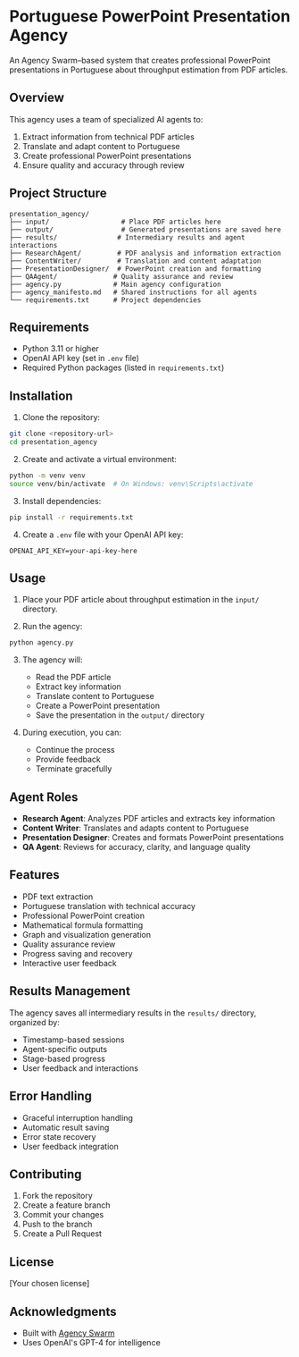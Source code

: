 # Portuguese PowerPoint Presentation Agency

An Agency Swarm–based system that creates professional PowerPoint presentations in Portuguese about throughput estimation from PDF articles.

## Overview

This agency uses a team of specialized AI agents to:

1. Extract information from technical PDF articles
2. Translate and adapt content to Portuguese
3. Create professional PowerPoint presentations
4. Ensure quality and accuracy through review

## Project Structure

```
presentation_agency/
├── input/                  # Place PDF articles here
├── output/                 # Generated presentations are saved here
├── results/               # Intermediary results and agent interactions
├── ResearchAgent/         # PDF analysis and information extraction
├── ContentWriter/         # Translation and content adaptation
├── PresentationDesigner/  # PowerPoint creation and formatting
├── QAAgent/              # Quality assurance and review
├── agency.py             # Main agency configuration
├── agency_manifesto.md   # Shared instructions for all agents
└── requirements.txt      # Project dependencies
```

## Requirements

- Python 3.11 or higher
- OpenAI API key (set in `.env` file)
- Required Python packages (listed in `requirements.txt`)

## Installation

1. Clone the repository:

```bash
git clone <repository-url>
cd presentation_agency
```

2. Create and activate a virtual environment:

```bash
python -m venv venv
source venv/bin/activate  # On Windows: venv\Scripts\activate
```

3. Install dependencies:

```bash
pip install -r requirements.txt
```

4. Create a `.env` file with your OpenAI API key:

```
OPENAI_API_KEY=your-api-key-here
```

## Usage

1. Place your PDF article about throughput estimation in the `input/` directory.

2. Run the agency:

```bash
python agency.py
```

3. The agency will:

   - Read the PDF article
   - Extract key information
   - Translate content to Portuguese
   - Create a PowerPoint presentation
   - Save the presentation in the `output/` directory

4. During execution, you can:
   - Continue the process
   - Provide feedback
   - Terminate gracefully

## Agent Roles

- **Research Agent**: Analyzes PDF articles and extracts key information
- **Content Writer**: Translates and adapts content to Portuguese
- **Presentation Designer**: Creates and formats PowerPoint presentations
- **QA Agent**: Reviews for accuracy, clarity, and language quality

## Features

- PDF text extraction
- Portuguese translation with technical accuracy
- Professional PowerPoint creation
- Mathematical formula formatting
- Graph and visualization generation
- Quality assurance review
- Progress saving and recovery
- Interactive user feedback

## Results Management

The agency saves all intermediary results in the `results/` directory, organized by:

- Timestamp-based sessions
- Agent-specific outputs
- Stage-based progress
- User feedback and interactions

## Error Handling

- Graceful interruption handling
- Automatic result saving
- Error state recovery
- User feedback integration

## Contributing

1. Fork the repository
2. Create a feature branch
3. Commit your changes
4. Push to the branch
5. Create a Pull Request

## License

[Your chosen license]

## Acknowledgments

- Built with [Agency Swarm](https://github.com/VRSEN/agency-swarm)
- Uses OpenAI's GPT-4 for intelligence

